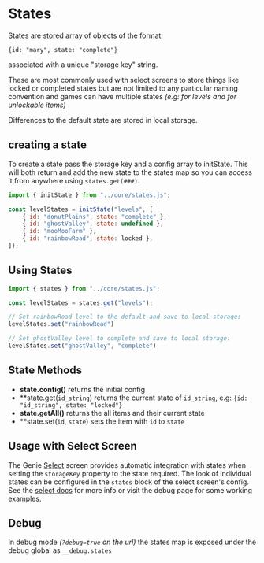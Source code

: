 # States

States are stored array of objects of the format:

`{id: "mary", state: "complete"}`

associated with a unique "storage key" string.

These are most commonly used with select screens to store things like locked or completed states but are not limited to any particular naming convention and games can have multiple states _(e.g: for levels and for unlockable items)_

Differences to the default state are stored in local storage.

## creating a state

To create a state pass the storage key and a config array to initState.
This will both return and add the new state to the states map so you can access it from anywhere using `states.get(###)`.

```javascript
import { initState } from "../core/states.js";

const levelStates = initState("levels", [
    { id: "donutPlains", state: "complete" },
    { id: "ghostValley", state: undefined },
    { id: "mooMooFarm" },
    { id: "rainbowRoad", state: locked },
]);
```

## Using States

```javascript
import { states } from "../core/states.js";

const levelStates = states.get("levels");

// Set rainbowRoad level to the default and save to local storage:
levelStates.set("rainbowRoad")

// Set ghostValley level to complete and save to local storage:
levelStates.set("ghostValley", "complete")
```

## State Methods

* **state.config()** returns the initial config
* **state.get(`id_string`) returns the current state of `id_string`, e.g: `{id: "id_string", state: "locked"}`
* **state.getAll()** returns the all items and their current state
* **state.set(`id`, `state`) sets the item with `id` to `state`

## Usage with Select Screen
The Genie [Select](select-screen.md) screen provides automatic integration with states when setting the `storageKey` property to the state required.
The look of individual states can be configured in the `states` block of the select screen's config.
See the [select docs](select-screen.md) for more info or visit the debug page for some working examples. 


## Debug

In debug mode _(`?debug=true` on the url)_ the states map is exposed under the debug global as `__debug.states`
